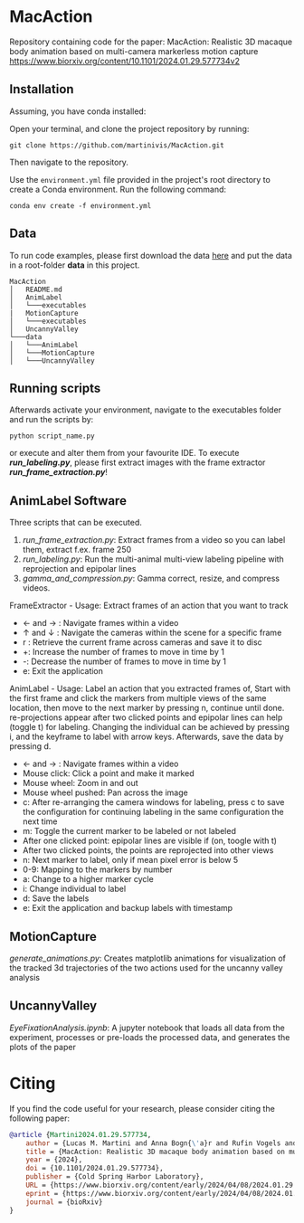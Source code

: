 # MacAction
Repository containing code for the paper: 
MacAction: Realistic 3D macaque body animation based on multi-camera markerless motion capture
https://www.biorxiv.org/content/10.1101/2024.01.29.577734v2


## Installation
Assuming, you have conda installed:

Open your terminal, and clone the project repository by running:
```code
git clone https://github.com/martinivis/MacAction.git
```
Then navigate to the repository.

Use the `environment.yml` file provided in the project's root directory to create a Conda environment. Run the following command:
```code
conda env create -f environment.yml
```

## Data
To run code examples, please first download the data 
[here](https://fdat.uni-tuebingen.de/records/rpk9s-1rg22?token=eyJhbGciOiJIUzUxMiJ9.eyJpZCI6ImFmODc2ZDNlLTBhNDAtNDVkZS04NTFiLWE1N2E3ZjNlZWFhMCIsImRhdGEiOnt9LCJyYW5kb20iOiJjMWU4NGNlZDZkMDRhOTU5ODdiMGY5NzBlYzVlNjhiYSJ9.I4jLvI537qRFFcO1Msb8eQs_5T2VBo2Bbx_f8oPeCE59DpqDLiATtiRFUmB3pDOSH6UhytR610_5Pn5kPiG3rQ)
and put the data in a root-folder **data** in this project.

```
MacAction
│   README.md
│   AnimLabel
│   └───executables
|   MotionCapture
│   └───executables    
│   UncannyValley
└───data
│   └───AnimLabel
│   └───MotionCapture
│   └───UncannyValley
```
## Running scripts
Afterwards activate your environment, navigate to the executables folder and run the scripts by:
```code
python script_name.py
```
or execute and alter them from your favourite IDE. To execute **_run_labeling.py_**, please first extract images with 
the frame extractor **_run_frame_extraction.py_**!

## AnimLabel Software
Three scripts that can be executed.

1. _run_frame_extraction.py_: Extract frames from a video so you can label them, extract f.ex. frame 250
2. _run_labeling.py_: Run the multi-animal multi-view labeling pipeline with reprojection and epipolar lines
3. _gamma_and_compression.py_: Gamma correct, resize, and compress videos.  

FrameExtractor - Usage: Extract frames of an action that you want to track
- &larr; and &rarr; : Navigate frames within a video
- &uarr; and &darr; : Navigate the cameras within the scene for a specific frame
- r : Retrieve the current frame across cameras and save it to disc
- +: Increase the number of frames to move in time by 1
- -: Decrease the number of frames to move in time by 1
- e: Exit the application

AnimLabel - Usage: Label an action that you extracted frames of, Start with the first frame and click the markers from multiple views of the same location, then move to the next marker by pressing n, continue until done. re-projections appear after two clicked points and epipolar lines can help (toggle t) for labeling. Changing the individual can be achieved by pressing i, and the keyframe to label with arrow keys. Afterwards, save the data by pressing d.

- &larr; and &rarr; : Navigate frames within a video
- Mouse click: Click a point and make it marked
- Mouse wheel: Zoom in and out
- Mouse wheel pushed: Pan across the image
- c: After re-arranging the camera windows for labeling, press c to save the configuration for continuing labeling in the same configuration the next time
- m: Toggle the current marker to be labeled or not labeled
- After one clicked point: epipolar lines are visible if (on, toogle with t)
- After two clicked points, the points are reprojected into other views
- n: Next marker to label, only if mean pixel error is below 5
- 0-9: Mapping to the markers by number
- a: Change to a higher marker cycle
- i: Change individual to label
- d: Save the labels
- e: Exit the application and backup labels with timestamp

## MotionCapture
_generate_animations.py_: Creates matplotlib animations for visualization of the tracked 3d trajectories of the two actions used for the uncanny valley analysis
## UncannyValley
_EyeFixationAnalysis.ipynb_: A jupyter notebook that loads all data from the experiment, processes or pre-loads the processed data, and generates the plots of the paper


# Citing
If you find the code useful for your research, please consider citing the following paper:

```bibtex
@article {Martini2024.01.29.577734,
	author = {Lucas M. Martini and Anna Bogn{\'a}r and Rufin Vogels and Martin A. Giese},
	title = {MacAction: Realistic 3D macaque body animation based on multi-camera markerless motion capture},
	year = {2024},
	doi = {10.1101/2024.01.29.577734},
	publisher = {Cold Spring Harbor Laboratory},
	URL = {https://www.biorxiv.org/content/early/2024/04/08/2024.01.29.577734},
	eprint = {https://www.biorxiv.org/content/early/2024/04/08/2024.01.29.577734.full.pdf},
	journal = {bioRxiv}
}